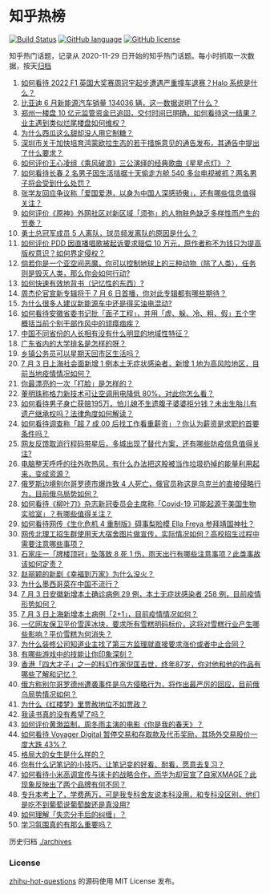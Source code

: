 # 知乎热榜
[![Build Status](https://github.com/ToWeLong/zhihu-hot-questions/workflows/CI/badge.svg)](https://github.com/ToWeLong/zhihu-hot-questions/actions)
[![GitHub language](https://img.shields.io/badge/language-golang-orange.svg)](https://golang.org/)
[![GitHub license](https://img.shields.io/github/license/ToWeLong/zhihu-hot-questions)](https://github.com/ToWeLong/zhihu-hot-questions/blob/main/LICENSE)

知乎热门话题，记录从 2020-11-29 日开始的知乎热门话题。每小时抓取一次数据，按天[归档](./archives)

<!-- BEGIN -->

1. [如何看待 2022 F1 英国大奖赛周冠宇起步遭遇严重撞车退赛？Halo 系统是什么？](https://www.zhihu.com/question/541334225)
1. [比亚迪 6 月新能源汽车销量 134036 辆，这一数据说明了什么？](https://www.zhihu.com/question/541298141)
1. [郑州一楼盘 10 亿元监管资金已追回，交付时间已明确，如何看待这一结果？业主遇到类似烂尾楼盘如何维权？](https://www.zhihu.com/question/541277370)
1. [为什么西瓜这么甜却没人用它制糖？](https://www.zhihu.com/question/31939257)
1. [深圳市关于加快培育鸿蒙欧拉生态的若干措施意见的通告发布，其通告中提出了什么要求？](https://www.zhihu.com/question/540953836)
1. [如何评价王心凌组《乘风破浪》三公演绎的经典歌曲《星星点灯》？](https://www.zhihu.com/question/540972912)
1. [如何看待长春 2 名男子因生活拮据十天偷走方舱 540 多台电视被抓？两名男子将会受到什么处罚？](https://www.zhihu.com/question/541289221)
1. [张学友回应争议称「爱国爱港，以身为中国人深感骄傲」，还有哪些信息值得关注？](https://www.zhihu.com/question/541327893)
1. [如何评价《原神》外网社区对新区域「须弥」的人物肤色缺乏多样性而产生的节奏？](https://www.zhihu.com/question/540912391)
1. [勇士总冠军成员 5 人离队，球员频发离队的原因是什么？](https://www.zhihu.com/question/541256624)
1. [如何评价 PDD 因直播唱歌被起诉要求赔偿 10 万元，原作者称不为钱只为提高版权意识？如何界定侵权？](https://www.zhihu.com/question/540803012)
1. [倘若你是一个亚空间恶魔，你可以控制地球上的三种动物（除了人类），任务则是毁灭人类，那么你会如何行动?](https://www.zhihu.com/question/540773970)
1. [如何快速有效地背书（记忆性的东西）?](https://www.zhihu.com/question/22194066)
1. [周杰伦官宣新专辑将于 7 月 6 日首播，你对此专辑都有哪些期待？](https://www.zhihu.com/question/541015090)
1. [为什么很多人建议新能源车中还是得买油电混动?](https://www.zhihu.com/question/302298635)
1. [如何看待安徽省委书记批「面子工程」，并用「虚、躲、冷、粗、假」五个字概括当前个别干部作风中的顽瘴痼疾？](https://www.zhihu.com/question/541255591)
1. [中国不同省份的人长相有没有什么明显的地域性特征？](https://www.zhihu.com/question/26437234)
1. [广东省内的大学排名是怎样的呀？](https://www.zhihu.com/question/407941254)
1. [乡镇公务员可以星期天回市区生活吗？](https://www.zhihu.com/question/539879998)
1. [7 月 3 日上海社会面新增 1 例本土无症状感染者，新增 1 地为高风险地区，目前当地疫情情况如何？](https://www.zhihu.com/question/541298974)
1. [你最漂亮的一次「打脸」是怎样的？](https://www.zhihu.com/question/34985881)
1. [董明珠称格力新技术可让空调用电降低 80%，对此你怎么看？](https://www.zhihu.com/question/540453201)
1. [如何看待男子身亡获赔195万，怕儿媳不生遗腹子婆婆拒分钱？未出生胎儿有遗产继承权吗？法律角度如何解读？](https://www.zhihu.com/question/540924587)
1. [如何看待调查称「超 7 成 00 后找工作看重薪资」？你认为薪资是求职的首要条件吗？](https://www.zhihu.com/question/540765362)
1. [网友反馈取消行程码带星后，多城出现了替代方案，还有哪些防疫信息值得关注?](https://www.zhihu.com/question/541108229)
1. [电脑整天呼呼的往外吹热风，有什么办法把这股被当作垃圾扔掉的能量利用起来，变成资源？](https://www.zhihu.com/question/540259910)
1. [俄罗斯边境别尔哥罗德市爆炸致 4 人死亡，俄官员称这是乌克兰的直接侵略行为，目前俄乌局势如何？](https://www.zhihu.com/question/541290786)
1. [如何看待《柳叶刀》杂志新冠委员会主席称「Covid-19 可能起源于美国生物实验室」？有哪些值得关注？](https://www.zhihu.com/question/541154437)
1. [如何看待网传《生化危机 4 重制版》碍事梨脸模 Ella Freya 参拜靖国神社？](https://www.zhihu.com/question/539905672)
1. [网传北理工招生群使用天大宿舍图片做宣传，实际情况如何？高校招生过程中需要注意哪些事项？](https://www.zhihu.com/question/541297907)
1. [石家庄一「牌楼顶冠」坠落致 8 死 1 伤，雨天出行有哪些注意事项？此类事故该如何定责？](https://www.zhihu.com/question/541335705)
1. [赵丽颖的新剧《幸福到万家》为什么没火？](https://www.zhihu.com/question/540950098)
1. [为什么墨西哥菜在中国不流行？](https://www.zhihu.com/question/32767614)
1. [7 月 3 日安徽新增本土确诊病例 29 例，本土无症状感染者 258 例，目前疫情形势如何？](https://www.zhihu.com/question/541377562)
1. [7 月 3 日上海新增本土病例「2+1」，目前疫情情况如何？](https://www.zhihu.com/question/541376826)
1. [一亿网友保卫平价雪莲冰块，要求所有雪糕明码标价，这将对雪糕行业产生哪些影响？平价雪糕为何消失？](https://www.zhihu.com/question/541150716)
1. [为什么装修公司知道业主找了第三方监理就直接要求涨价或者中止合同？](https://www.zhihu.com/question/269400900)
1. [有哪些游戏中的技能让你印象深刻？](https://www.zhihu.com/question/62567851)
1. [香港「四大才子」之一的科幻作家倪匡去世，终年87岁，你对他和他的作品有哪些了解和记忆？](https://www.zhihu.com/question/541314156)
1. [俄方称别尔哥罗德州遭袭事件是乌方侵略行为，将作出最严厉的回应，目前俄乌局势情况如何？](https://www.zhihu.com/question/541307350)
1. [为什么《红楼梦》里贾赦地位不如贾政？](https://www.zhihu.com/question/23841929)
1. [我读书真的没有希望了吗？](https://www.zhihu.com/question/540215179)
1. [如何评价黄渤监制，周冬雨主演的电影《你是我的春天》？](https://www.zhihu.com/question/540735789)
1. [如何看待 Voyager Digital 暂停交易和存取款及代币奖励，其场外交易股价一度大跌 43%？](https://www.zhihu.com/question/541099865)
1. [格局大的女生是什么样的？](https://www.zhihu.com/question/275536584)
1. [你有什么记笔记的小技巧，让笔记变的好看、耐看，愿意去复习？](https://www.zhihu.com/question/373229426)
1. [如何看待小米高调宣传与徕卡的战略合作，而华为却官宣了自家XMAGE？此现象反映出了两个品牌有何不同？](https://www.zhihu.com/question/541161657)
1. [专升本考上了，学费两万，可是我专科舍友说本科没用，和专科没区别，他们是吃不到葡萄说葡萄酸还是真没用?](https://www.zhihu.com/question/540620540)
1. [如何理解「失恋分手后的纠缠」？](https://www.zhihu.com/question/67662297)
1. [学习氛围真的有那么重要吗？](https://www.zhihu.com/question/540169981)

<!-- END -->

历史归档 [./archives](./archives)


### License
[zhihu-hot-questions](https://github.com/towelong/zhihu-hot-questions) 的源码使用 MIT License 发布。